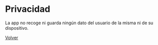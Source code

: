# Privacidad
La app no recoge ni guarda ningún dato del usuario de la misma ni de su dispositivo.

[Volver](https://vmoscardo.github.io)
